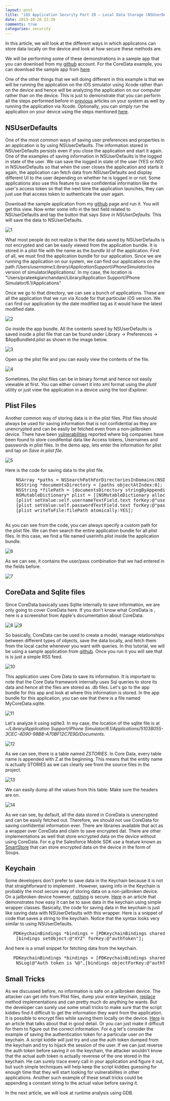 ```yaml
---
layout: post
title: "iOS Application Security Part 20 – Local Data Storage (NSUserDefaults"
date: 2013-10-26 23:39
comments: true
categories: security
---
```


In this article, we will look at the different ways in which applicatons can store data locally on the device and look at how secure these methods are.

We will be performing some of these demonstrations in a sample app that you can download from my [github](https://github.com/prateek147/localDataStorageDemo) account. For the CoreData example, you can download the sample app from [here](https://github.com/ChrisDrit/Core-Data-Example-Code)

<!-- more -->

One of the other things that we will doing different in this example is that we will be running the application on the iOS simulator using Xcode rather than on the device and hence will be analyzing the application on our computer rather than on the device. This is just to demonstrate that you can perform all the steps performed before in [previous](http://highaltitudehacks.com/security/) articles on your system as well by running the application via Xcode. Optionally, you can simply run the application on your device using the steps mentioned [here](http://highaltitudehacks.com/2013/07/25/ios-application-security-part-7-installing-and-running-custom-applications-on-device-without-a-registered-developer-account).

## NSUserDefaults

One of the most common ways of saving user preferences and properties in an application is by using NSUserDefaults. The information stored in NSUserDefaults persists even if you close the application and start it again. One of the examples of saving information in NSUserDefaults is the logged in state of the user. We can save the logged in state of the user (YES or NO) in NSUserDefaults so that when the user closes the application and starts it again, the application can fetch data from NSUserDefaults and display different UI to the user depending on whether he is logged in or not. Some applications also use this feature to save confidential information like the user's access token so that the next time the application launches, they can just use that access token to authenticate the user again.

Download the sample application from my [github](https://github.com/prateek147/localDataStorageDemo) page and run it. You will get this view. Now enter some info in the text field related to NSUserDefaults and tap the button that says _Save in NSUserDefaults_. This will save the data to NSUserDefaults.

![1]({{site.baseurl}}/images/posts/ios20/1.png)

What most people do not realize is that the data saved by NSUserDefaults is not encrypted and can be easily viewed from the application bundle. It is stored in a plist file with the name as the _bundle Id_ of the application. First of all, we must find the application bundle for our application. Since we are running the application on our system, we can find our applications on the path /Users/$username/Library/Application Support/iPhone Simulator/$ios version of simulator/Applications/. In my case, the location is "Users/prateekgianchandani/Library/Application Support/iPhone Simulator/6.1/Applications"

Once we go to that directory, we can see a bunch of applications. These are all the application that we run via Xcode for that particular iOS version. We can find our application by the date modified tag as it would have the latest modified date.

![2]({{site.baseurl}}/images/posts/ios20/2.png)

Go inside the app bundle. All the contents saved by NSUserDefaults is saved inside a plist file that can be found under Library -> Preferences -> $AppBundleId.plist as shown in the image below.

![3]({{site.baseurl}}/images/posts/ios20/3.png)

Open up the plist file and you can easily view the contents of the file.

![4]({{site.baseurl}}/images/posts/ios20/4.png)

Sometimes, the plist files can be in binary format and hence not easily viewable at first. You can either convert it into xml format using the _plutil_ utility or just view the application in a device using the tool _iExplorer_.

## Plist Files

Another common way of storing data is in the plist files. Plist files should always be used for saving information that is not confidential as they are unencrypted and can be easily be fetched even from a non-jailbroken device. There have been [vulnerabilities](http://garethwright.com/facebook-mobile-security-hole-allows-identity-theft/) reported where big companies have been found to store condifential data like Access tokens, Usernames and passwords in plist files. In the demo app, lets enter the information for plist and tap on _Save in plist file_.

![5]({{site.baseurl}}/images/posts/ios20/5.png)

Here is the code for saving data to the plist file.

<pre>    NSArray *paths = NSSearchPathForDirectoriesInDomains(NSDocumentDirectory,NSUserDomainMask,YES);
    NSString *documentsDirectory = [paths objectAtIndex:0];
    NSString *filePath = [documentsDirectory stringByAppendingString:@"/userInfo.plist"];
    NSMutableDictionary* plist = [[NSMutableDictionary alloc] init];
    [plist setValue:self.usernameTextField.text forKey:@"username"];
    [plist setValue:self.passwordTextField.text forKey:@"passwprd"];
    [plist writeToFile:filePath atomically:YES];

</pre>

As you can see from the code, you can always specify a custom path for the plist file. We can then search the entire application bundle for all plist files. In this case, we find a file named userinfo.plist inside the application bundle.

![6]({{site.baseurl}}/images/posts/ios20/6.png)

As we can see, it contains the user/pass combination that we had entered in the fields before.

![7]({{site.baseurl}}/images/posts/ios20/7.png)

## CoreData and Sqlite files

Since CoreData basically uses Sqlite internally to save information, we are only going to cover CoreData here. If you don't know what CoreData is , here is a screenshot from Apple's documentation about CoreData.

![8]({{site.baseurl}}/images/posts/ios20/8.png) ![9]({{site.baseurl}}/images/posts/ios20/9.png)

So basically, CoreData can be used to create a model, manage relationships between different types of objects, save the data locally, and fetch them from the local cache whenever you want with queries. In this tutorial, we will be using a sample application from [github](https://github.com/ChrisDrit/Core-Data-Example-Code). Once you run it you will see that is is just a simple RSS feed.

![10]({{site.baseurl}}/images/posts/ios20/10.png)

This application uses Core Data to save its information. It is important to note that the Core Data framework internally uses Sql queries to store its data and hence all the files are stored as .db files. Let's go to the app bundle for this app and look at where this information is stored. In the app bundle for this application, you can see that there is a file named MyCoreData.sqlite.

![11]({{site.baseurl}}/images/posts/ios20/11.png)

Let's analyze it using sqlite3\. In my case, the location of the sqlite file is at _~/Library/Application Support/iPhone Simulator/6.1/Applications/51038055-3CEC-4D90-98B8-A70BF12C7E9D/Documents_.

![12]({{site.baseurl}}/images/posts/ios20/12.png)

As we can see, there is a table named _ZSTORIES_. In Core Data, every table name is appended with Z at the beginning. This means that the entity name is actually STORIES as we can clearly see from the source files in the project.

![13]({{site.baseurl}}/images/posts/ios20/13.png)

We can easily dump all the values from this table. Make sure the headers are on.

![14]({{site.baseurl}}/images/posts/ios20/14.png)

As we can see, by default, all the data stored in CoreData is unencrypted and can be easily fetched out. Therefore, we should not use CoreData for saving confidential information ever. There are libraries available that act as a wrapper over CoreData and claim to save encrypted dat. There are other implementations as well that store encrypted data on the device without using CoreData. For e.g the Salesforce Mobile SDK use a feature known as [SmartStore](http://www.modelmetrics.com/tomgersic/storing-data-offline-with-salesforce-mobile-sdk-smartstore/) that can store encrypted data on the device in the form of Soups.

## Keychain

Some developers don't prefer to save data in the Keychain because it is not that straightforward to implement . However, saving info in the Keychain is probably the most secure way of storing data on a non-jailbroken device. On a jailbroken device however, [nothing](http://highaltitudehacks.com/2013/08/20/ios-application-security-part-12-dumping-keychain-data) is secure. [Here](http://highaltitudehacks.com/2013/09/17/ios-dev-storing-info-in-keychain-with-nsuserdefaults-like-syntax) is an article that demonstrates how easy it can be to save data in the keychain using simple wrapper classes. Basically, the code for saving data in the keychain is just like saving data with NSUserDefaults with this wrapper. Here is a snippet of code that saves a string to the keychain. Notice that the syntax looks very similar to using NSUserDefaults.

<pre>   PDKeychainBindings *bindings = [PDKeychainBindings sharedKeychainBindings];
    [bindings setObject:@"XYZ" forKey:@"authToken"];
</pre>

And here is a small snippet for fetching data from the keychain.

<pre>   PDKeychainBindings *bindings = [PDKeychainBindings sharedKeychainBindings];
    NSLog(@"Auth token is %@",[bindings objectForKey:@"authToken"]]);
</pre>

## Small Tricks

As we discussed before, no information is safe on a jailbroken device. The attacker can get info from Plist files, dump your entire keychain, [replace](http://highaltitudehacks.com/2013/07/25/ios-application-security-part-8-method-swizzling-using-cycript) method implementations and can pretty much do anything he wants. But the developer can surely use some small tricks to make sure that the script kiddies find it difficult to get the information they want from the application. It is possible to encrypt files while saving them locally on the device. [Here](http://highaltitudehacks.com/2013/09/26/ios-dev-encrypted-images-and-saving-them-in-app-sandbox) is an article that talks about that in good detail. Or you can just make it difficult for them to figure out the correct information. For e.g let's consider the example of saving the authentication token for a particular user on the keychain. A script kiddie will just try and use the auth token dumped from the keychain and try to hijack the session of the user. If we can just reverse the auth token before saving it on the keychain, the attacker wouldn't know that the actual auth token is actually reverese of the one stored in the keychain. He can surely trace every call in your application and figure it out, but such simple techniques will help keep the script kiddies guessing for enough time that they will start looking for vulnerabilites in other applications. Another such example of these small tricks could be appending a constant string to the actual value before saving it.

In the next article, we will look at runtime analysis using GDB.